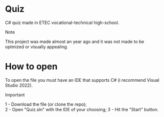 # Quiz
C# quiz made in ETEC vocational-technical high-school.
> [!NOTE]
> This project was made almost an year ago and it was not made to be optmized or visually appealing.

# How to open
To open the file you must have an IDE that supports C# (i recommend Visual Studio 2022).
> [!IMPORTANT]
> 1 - Download the file (or clone the repo);<br />
> 2 - Open "Quiz.sln" with the IDE of your choosing;
> 3 - Hit the "Start" button.
